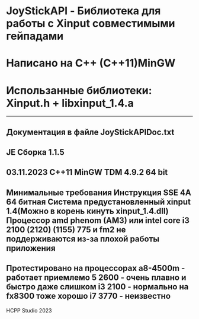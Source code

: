 # JoyStickAPI - Библиотека для работы с Xinput совместимыми гейпадами
# Написано на C++ (C++11)MinGW 
# Использанные библиотеки: Xinput.h + libxinput_1.4.a 
---------------------------------------------------------
Документация в файле JoyStickAPIDoc.txt
------------------------------------
JE Сборка 1.1.5 
--------------------------------------------------------
03.11.2023
С++11 MinGW TDM 4.9.2 64 bit
-------------------------------------------------------
Минимальные требования 
Инструкция SSE 4A 
64 битная Система
предустановленный xinput 1.4(Можно в корень кинуть xinput_1.4.dll)
Процессор amd phenom (AM3) или intel core i3 2100 (2120) (1155) 775 и fm2 не поддерживаются 
из-за плохой работы приложения
-------------------------------------------------------
Протестировано на процессорах a8-4500m  - работает приемлемо
5 2600 - очень плавно и быстро даже слишком
i3 2100 - нормально
на fx8300 тоже хорошо
i7 3770 - неизвестно
----------------------------------------------------
HCPP Studio 2023
